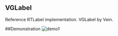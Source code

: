 ## VGLabel
Reference RTLabel implementation.    VGLabel by Vein.

##Demonstration
![demo1](http://chuantu.biz/t6/141/1510729351x993791354.jpg)

